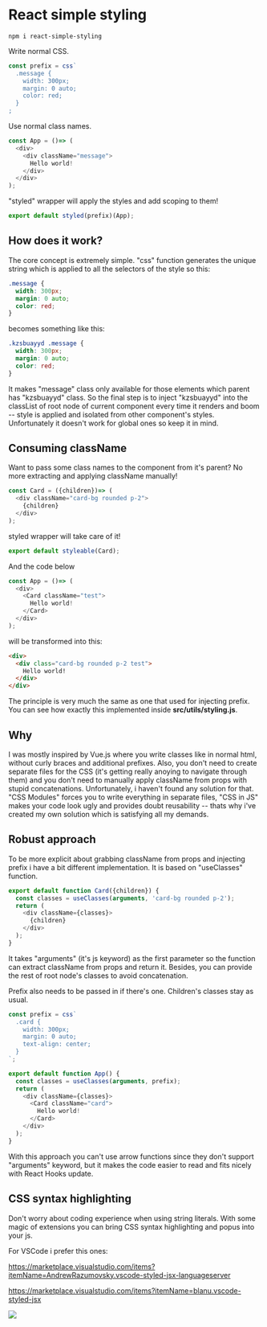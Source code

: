 # React simple styling

```console
npm i react-simple-styling
```

Write normal CSS.

```js
const prefix = css`
  .message {
    width: 300px;
    margin: 0 auto;
    color: red;
  }
;
```

Use normal class names.
```js
const App = ()=> (
  <div>
    <div className="message">
      Hello world!
    </div>
  </div>
);
```

"styled" wrapper will apply the styles and add scoping to them!

```js
export default styled(prefix)(App);
```

## How does it work?

The core concept is extremely simple. "css" function generates the unique string which is applied to all the selectors of the style so this:
```css
.message {
  width: 300px;
  margin: 0 auto;
  color: red;
}
```

becomes something like this:
```css
.kzsbuayyd .message {
  width: 300px;
  margin: 0 auto;
  color: red;
}
```

It makes "message" class only available for those elements which parent has "kzsbuayyd" class. So the final step is to inject "kzsbuayyd" into the classList of root node of current component every time it renders and boom -- style is applied and isolated from other component's styles. Unfortunately it doesn't work for global ones so keep it in mind.

## Consuming className

Want to pass some class names to the component from it's parent?
No more extracting and applying className manually!

```js
const Card = ({children})=> (
  <div className="card-bg rounded p-2">
    {children}
  </div>
);
```

styled wrapper will take care of it!
```js
export default styleable(Card);
```

And the code below

```js
const App = ()=> (
  <div>
    <Card className="test">
      Hello world!
    </Card>
  </div>
);
```

will be transformed into this:

```html
<div>
  <div class="card-bg rounded p-2 test">
    Hello world!
  </div>
</div>
```

The principle is very much the same as one that used for injecting prefix. You can see how exactly this implemented inside **src/utils/styling.js**.

## Why

I was mostly inspired by Vue.js where you write classes like in normal html, without curly braces and additional prefixes. Also, you don't need to create separate files for the CSS (it's getting really anoying to navigate through them) and you don't need to manually apply className from props with stupid concatenations.
Unfortunately, i haven't found any solution for that. "CSS Modules" forces you to write everything in separate files, "CSS in JS" makes your code look ugly and provides doubt reusability -- thats why i've created my own solution which is satisfying all my demands.

## Robust approach

To be more explicit about grabbing className from props and injecting prefix i have a bit different implementation. It is based on "useClasses" function.

```js
export default function Card({children}) {
  const classes = useClasses(arguments, 'card-bg rounded p-2');
  return (
    <div className={classes}>
      {children}
    </div>
  );
}
```

It takes "arguments" (it's js keyword) as the first parameter so the function can extract className from props and return it. Besides, you can provide the rest of root node's classes to avoid concatenation.

Prefix also needs to be passed in if there's one. Children's classes stay as usual.
```js
const prefix = css`
  .card {
    width: 300px;
    margin: 0 auto;
    text-align: center;
  }
`;

export default function App() {
  const classes = useClasses(arguments, prefix);
  return (
    <div className={classes}>
      <Card className="card">
        Hello world!
      </Card>
    </div>
  );
}
```

With this approach you can't use arrow functions since they don't support "arguments" keyword, but it makes the code easier to read and fits nicely with React Hooks update.

## CSS syntax highlighting

Don't worry about coding experience when using string literals. With some magic of extensions you can bring CSS syntax highlighting and popus into your js.

For VSCode i prefer this ones:

https://marketplace.visualstudio.com/items?itemName=AndrewRazumovsky.vscode-styled-jsx-languageserver

https://marketplace.visualstudio.com/items?itemName=blanu.vscode-styled-jsx

![](https://i.imgur.com/uXkBJM0.png)
